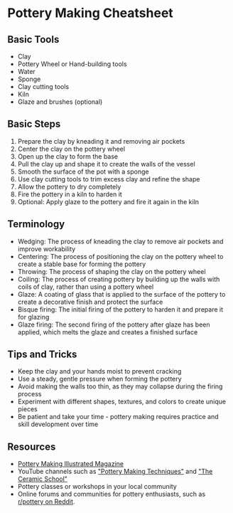 # Pottery Making Cheatsheet

## Basic Tools
* Clay
* Pottery Wheel or Hand-building tools
* Water
* Sponge
* Clay cutting tools
* Kiln
* Glaze and brushes (optional)

## Basic Steps
1. Prepare the clay by kneading it and removing air pockets
2. Center the clay on the pottery wheel
3. Open up the clay to form the base
4. Pull the clay up and shape it to create the walls of the vessel
5. Smooth the surface of the pot with a sponge
6. Use clay cutting tools to trim excess clay and refine the shape
7. Allow the pottery to dry completely
8. Fire the pottery in a kiln to harden it
9. Optional: Apply glaze to the pottery and fire it again in the kiln

## Terminology
* Wedging: The process of kneading the clay to remove air pockets and improve workability
* Centering: The process of positioning the clay on the pottery wheel to create a stable base for forming the pottery
* Throwing: The process of shaping the clay on the pottery wheel
* Coiling: The process of creating pottery by building up the walls with coils of clay, rather than using a pottery wheel
* Glaze: A coating of glass that is applied to the surface of the pottery to create a decorative finish and protect the surface
* Bisque firing: The initial firing of the pottery to harden it and prepare it for glazing
* Glaze firing: The second firing of the pottery after glaze has been applied, which melts the glaze and creates a finished surface

## Tips and Tricks
* Keep the clay and your hands moist to prevent cracking
* Use a steady, gentle pressure when forming the pottery
* Avoid making the walls too thin, as they may collapse during the firing process
* Experiment with different shapes, textures, and colors to create unique pieces
* Be patient and take your time - pottery making requires practice and skill development over time

## Resources
* [Pottery Making Illustrated Magazine](https://ceramicartsnetwork.org/pottery-making-illustrated/)
* YouTube channels such as ["Pottery Making Techniques"](https://www.youtube.com/c/PotteryMakingTechniques) and ["The Ceramic School"](https://www.youtube.com/c/TheCeramicSchool)
* Pottery classes or workshops in your local community
* Online forums and communities for pottery enthusiasts, such as [r/pottery on Reddit](https://www.reddit.com/r/Pottery/).
